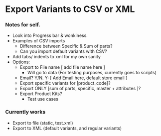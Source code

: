# Export Variants to CSV or XML
### Notes for self.
- Look into Progress bar & wonkiness.
- Examples of CSV imports
  - Difference between Specific & Sum of parts?
  - Can you import default variants with CSV?
- Add tabs/ indents to xml for my own sanity
- Options:
  - Export to File name [ add file name here ]
    - Will go to data (For testing purposes, currently goes to scripts)
  - Email? Y/N. Y: [ Add Email here, default store email ]
  - Export specific variants for [product_code]?
  - Export ONLY [sum of parts, specific, master + attributes ]?
  - Export Product Kits?
    - Test use cases

### Currently works
- Export to file (static, test.xml)
- Export to XML (default variants, and regular variants)

